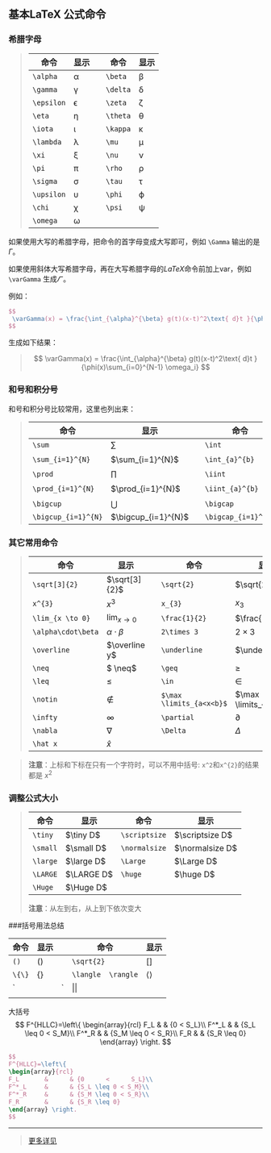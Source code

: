 ## **基本LaTeX 公式命令**

### **希腊字母**

> | 命令         | 显示   |      | 命令       | 显示   |
> | ---------- | ---- | ---- | -------- | ---- |
> | `\alpha`   | α    |      | `\beta`  | β    |
> | `\gamma`   | γ    |      | `\delta` | δ    |
> | `\epsilon` | ϵ    |      | `\zeta`  | ζ    |
> | `\eta`     | η    |      | `\theta` | θ    |
> | `\iota`    | ι    |      | `\kappa` | κ    |
> | `\lambda`  | λ    |      | `\mu`    | μ    |
> | `\xi`      | ξ    |      | `\nu`    | ν    |
> | `\pi`      | π    |      | `\rho`   | ρ    |
> | `\sigma`   | σ    |      | `\tau`   | τ    |
> | `\upsilon` | υ    |      | `\phi`   | ϕ    |
> | `\chi`     | χ    |      | `\psi`   | ψ    |
> | `\omega`   | ω    |      |          |      |

如果使用大写的希腊字母，把命令的首字母变成大写即可，例如 `\Gamma` 输出的是$\Gamma$。

如果使用斜体大写希腊字母，再在大写希腊字母的*LaTeX*命令前加上var，例如`\varGamma` 生成$\varGamma$ 。

例如：

```latex
$$
 \varGamma(x) = \frac{\int_{\alpha}^{\beta} g(t)(x-t)^2\text{ d}t }{\phi(x)\sum_{i=0}^{N-1} \omega_i} 
$$
```

生成如下结果：

>
>$$
>\varGamma(x) = \frac{\int_{\alpha}^{\beta} g(t)(x-t)^2\text{ d}t }{\phi(x)\sum_{i=0}^{N-1} \omega_i}
>$$
>

### **和号和积分号**

和号和积分号比较常用，这里也列出来：

> | 命令                  | 显示                  |      | 命令                  | 显示                  |
> | ------------------- | ------------------- | ---- | ------------------- | ------------------- |
> | `\sum`              | $\sum$              |      | `\int`              | $\int$              |
> | `\sum_{i=1}^{N}`    | $\sum_{i=1}^{N}$    |      | `\int_{a}^{b}`      | $\int_{a}^{b}$      |
> | `\prod`             | $\prod$             |      | `\iint`             | $\iint$             |
> | `\prod_{i=1}^{N}`   | $\prod_{i=1}^{N}$   |      | `\iint_{a}^{b}`     | $\iint_{a}^{b}$     |
> | `\bigcup`           | $\bigcup$           |      | `\bigcap`           | $\bigcap$           |
> | `\bigcup_{i=1}^{N}` | $\bigcup_{i=1}^{N}$ |      | `\bigcap_{i=1}^{N}` | $\bigcap_{i=1}^{N}$ |

### **其它常用命令**

> | 命令                 | 显示                 |      | 命令                       | 显示                     |
> | ------------------ | ------------------ | ---- | ------------------------ | ---------------------- |
> | `\sqrt[3]{2}`      | $\sqrt[3]{2}$      |      | `\sqrt{2}`               | $\sqrt{2}$             |
> | `x^{3}`            | $x^3$              |      | `x_{3}`                  | $x_{3}$                |
> | `\lim_{x \to 0}`   | $\lim_{x \to 0}$   |      | `\frac{1}{2}`            | $\frac{1}{2}$          |
> | `\alpha\cdot\beta` | $\alpha\cdot\beta$ |      | `2\times 3`              | $2\times 3$            |
> | `\overline`        | $\overline y$      |      | `\underline`             | $\underline x$         |
> | `\neq`             | $ \neq$            |      | `\geq`                   | $\geq$                 |
> | `\leq`             | $\leq$             |      | `\in`                    | $\in$                  |
> | `\notin`           | $\notin$           |      | `$\max \limits_{a<x<b}$` | $\max \limits_{a<x<b}$ |
> | `\infty`           | $\infty$           |      | `\partial`               | $\partial$             |
> | `\nabla`           | $\nabla$           |      | `\Delta`                 | $\Delta$               |
> | `\hat x`           | $\hat x$           |      |                          |                        |

> **注意**：上标和下标在只有一个字符时，可以不用中括号: `x^2`和`x^{2}`的结果都是 $x^2$
>
### 调整公式大小


> | 命令       | 显示         | 命令            | 显示              |
> | -------- | ---------- | ------------- | --------------- |
> | `\tiny`  | $\tiny D$  | `\scriptsize` | $\scriptsize D$ |
> | `\small` | $\small D$ | `\normalsize` | $\normalsize D$ |
> | `\large` | $\large D$ | `\Large`      | $\Large D$      |
> | `\LARGE` | $\LARGE D$ | `\huge`       | $\huge D$       |
> | `\Huge`  | $\Huge D$  |               |                 |
>
> **注意**：从左到右，从上到下依次变大

###括号用法总结

| 命令     | 显示     |      | 命令                 | 显示                |
| ------ | ------ | ---- | ------------------ | ----------------- |
| `()`   | $()$   |      | `\sqrt{2}`         | $[]$              |
| `\{\}` | $\{\}$ |      | `\langle  \rangle` | $\langle \rangle$ |
| `||`   | $\|\|$ |      | `||a+b||_1`        | $ \|\|a+b\|\|_1$  |
|        |        |      |                    |                   |
大括号
$$
F^{HLLC}=\left\{
\begin{array}{rcl}
F_L       &      & {0      <      S_L}\\
F^*_L     &      & {S_L \leq 0 < S_M}\\
F^*_R     &      & {S_M \leq 0 < S_R}\\
F_R       &      & {S_R \leq 0}
\end{array} \right.
$$
```latex
$$
F^{HLLC}=\left\{
\begin{array}{rcl}
F_L       &      & {0      <      S_L}\\
F^*_L     &      & {S_L \leq 0 < S_M}\\
F^*_R     &      & {S_M \leq 0 < S_R}\\
F_R       &      & {S_R \leq 0}
\end{array} \right.
$$
```



------

>
>[更多详见](http://meta.math.stackexchange.com/questions/5020/mathjax-basic-tutorial-and-quick-reference)


